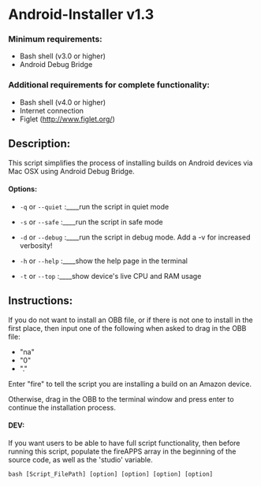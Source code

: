 # Android-Installer v1.3

### Minimum requirements:
- Bash shell (v3.0 or higher)
- Android Debug Bridge

### Additional requirements for complete functionality:
- Bash shell (v4.0 or higher)
- Internet connection
- Figlet (http://www.figlet.org/)

## Description:

This script simplifies the process of installing builds on Android devices via Mac OSX using Android Debug Bridge.

#### Options:

- `-q` or `--quiet`	:____run the script in quiet mode

- `-s` or `--safe`	:____run the script in safe mode

- `-d` or `--debug`	:____run the script in debug mode. Add a -v for increased verbosity!

- `-h` or `--help`	:____show the help page in the terminal

- `-t` or `--top`	:____show device's live CPU and RAM usage

## Instructions:

If you do not want to install an OBB file, or if there is not one to install in the first place,
then input one of the following when asked to drag in the OBB file:

- "na"
- "0"
- "."

Enter "fire" to tell the script you are installing a build on an Amazon device.

Otherwise, drag in the OBB to the terminal window and press enter to continue the installation process.

#### DEV:

If you want users to be able to have full script functionality, then before running this script, populate the fireAPPS array in the beginning of the source code,
as well as the 'studio' variable.

	bash [Script_FilePath] [option] [option] [option] [option]